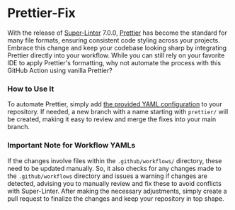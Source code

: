 # Prettier-Fix

With the release of [Super-Linter](https://github.com/super-linter/super-linter) 7.0.0, [Prettier](https://prettier.io/) has become the standard for many file formats, ensuring consistent code styling across your projects. Embrace this change and keep your codebase looking sharp by integrating Prettier directly into your workflow. While you can still rely on your favorite IDE to apply Prettier's formatting, why not automate the process with this GitHub Action using vanilla Prettier?

### How to Use It

To automate Prettier, simply add [the provided YAML configuration](.github/workflows/prettier-fix.yml) to your repository. If needed, a new branch with a name starting with `prettier/` will be created, making it easy to review and merge the fixes into your main branch.

### Important Note for Workflow YAMLs

If the changes involve files within the `.github/workflows/` directory, these need to be updated manually. So, it also checks for any changes made to the `.github/workflows` directory and issues a warning if changes are detected, advising you to manually review and fix these to avoid conflicts with Super-Linter. After making the necessary adjustments, simply create a pull request to finalize the changes and keep your repository in top shape.
